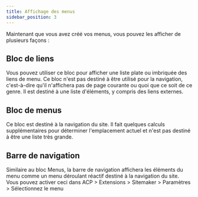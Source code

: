 ```yaml
---
title: Affichage des menus
sidebar_position: 3
---
```


Maintenant que vous avez créé vos menus, vous pouvez les afficher de plusieurs façons :

## Bloc de liens
Vous pouvez utiliser ce bloc pour afficher une liste plate ou imbriquée des liens de menu. Ce bloc n'est pas destiné à être utilisé pour la navigation, c'est-à-dire qu'il n'affichera pas de page courante ou quoi que ce soit de ce genre. Il est destiné à une liste d'éléments, y compris des liens externes.

## Bloc de menus
Ce bloc est destiné à la navigation du site. Il fait quelques calculs supplémentaires pour déterminer l'emplacement actuel et n'est pas destiné à être une liste très grande.

## Barre de navigation
Similaire au bloc Menus, la barre de navigation affichera les éléments du menu comme un menu déroulant réactif destiné à la navigation du site. Vous pouvez activer ceci dans ACP > Extensions > Sitemaker > Paramètres > Sélectionnez le menu
